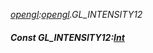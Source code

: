 _[opengl](../../modules/opengl/opengl-module.md):[opengl](../../modules/opengl/opengl-module.md).GL\_INTENSITY12_
##### Const GL\_INTENSITY12:[Int](../../modules/wonkey/wonkey-types-int.md)
